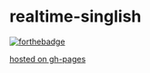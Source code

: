 # realtime-singlish
[![forthebadge](https://forthebadge.com/images/badges/you-didnt-ask-for-this.svg)](https://forthebadge.com)


[hosted on gh-pages](https://notnavindu.github.io/realtime-singlish/)
